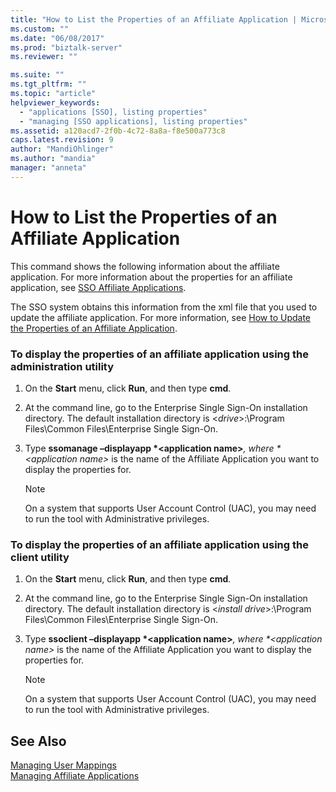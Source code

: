 ```yaml
---
title: "How to List the Properties of an Affiliate Application | Microsoft Docs"
ms.custom: ""
ms.date: "06/08/2017"
ms.prod: "biztalk-server"
ms.reviewer: ""

ms.suite: ""
ms.tgt_pltfrm: ""
ms.topic: "article"
helpviewer_keywords: 
  - "applications [SSO], listing properties"
  - "managing [SSO applications], listing properties"
ms.assetid: a120acd7-2f0b-4c72-8a8a-f8e500a773c8
caps.latest.revision: 9
author: "MandiOhlinger"
ms.author: "mandia"
manager: "anneta"
---
```

# How to List the Properties of an Affiliate Application
This command shows the following information about the affiliate application. For more information about the properties for an affiliate application, see [SSO Affiliate Applications](../core/sso-affiliate-applications.md).  
  
 The SSO system obtains this information from the xml file that you used to update the affiliate application. For more information, see [How to Update the Properties of an Affiliate Application](../core/how-to-update-the-properties-of-an-affiliate-application.md).  
  
### To display the properties of an affiliate application using the administration utility  
  
1. On the **Start** menu, click **Run**, and then type **cmd**.  
  
2. At the command line, go to the Enterprise Single Sign-On installation directory. The default installation directory is \<*drive*\>:\Program Files\Common Files\Enterprise Single Sign-On.  
  
3. Type <strong>ssomanage –displayapp *\<application name\></strong><em>, where *\<application name\></em> is the name of the Affiliate Application you want to display the properties for.  
  
   > [!NOTE]
   >  On a system that supports User Account Control (UAC), you may need to run the tool with Administrative privileges.  
  
### To display the properties of an affiliate application using the client utility  
  
1. On the **Start** menu, click **Run**, and then type **cmd**.  
  
2. At the command line, go to the Enterprise Single Sign-On installation directory. The default installation directory is \<*install drive*\>:\Program Files\Common Files\Enterprise Single Sign-On.  
  
3. Type <strong>ssoclient –displayapp *\<application name\></strong><em>, where *\<application name\></em> is the name of the Affiliate Application you want to display the properties for.  
  
   > [!NOTE]
   >  On a system that supports User Account Control (UAC), you may need to run the tool with Administrative privileges.  
  
## See Also  
 [Managing User Mappings](../core/managing-user-mappings.md)   
 [Managing Affiliate Applications](../core/managing-affiliate-applications.md)